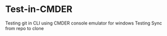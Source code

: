 # Test-in-CMDER
Testing git in CLI using CMDER console emulator for windows
Testing Sync from repo to clone
